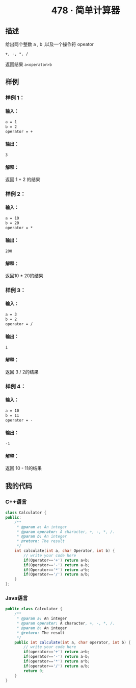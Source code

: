 # <center>478 · 简单计算器

## 描述

给出两个整数 a , b ,以及一个操作符 opeator

```txt
+, -, *, /
```

返回结果 `a<operator>b`

## 样例

### 样例 1：

#### 输入：

```txt
a = 1
b = 2
operator = +
```

#### 输出：

```txt
3
```

#### 解释：

返回 1 + 2 的结果

### 样例 2：

#### 输入：

```txt
a = 10
b = 20
operator = *
```

#### 输出：

```txt
200
```

#### 解释：

返回10 * 20的结果

### 样例 3：

#### 输入：

```txt
a = 3
b = 2
operator = /
```

#### 输出：

```txt
1
```

#### 解释：

返回 3 / 2的结果

### 样例 4：

#### 输入：

```txt
a = 10
b = 11
operator = -
```

#### 输出：

```txt
-1
```

#### 解释：

返回 10 - 11的结果

## 我的代码

### C++语言

```c++
class Calculator {
public:
    /**
     * @param a: An integer
     * @param operator: A character, +, -, *, /.
     * @param b: An integer
     * @return: The result
     */
    int calculate(int a, char Operator, int b) {
        // write your code here
        if(Operator=='+') return a+b;
        if(Operator=='-') return a-b;
        if(Operator=='*') return a*b;
        if(Operator=='/') return a/b;
    }
};
```

### Java语言

```java
public class Calculator {
    /**
     * @param a: An integer
     * @param operator: A character, +, -, *, /.
     * @param b: An integer
     * @return: The result
     */
    public int calculate(int a, char operator, int b) {
        // write your code here
        if(operator=='+') return a+b;
        if(operator=='-') return a-b;
        if(operator=='*') return a*b;
        if(operator=='/') return a/b;
        return 0;
    }
}
```